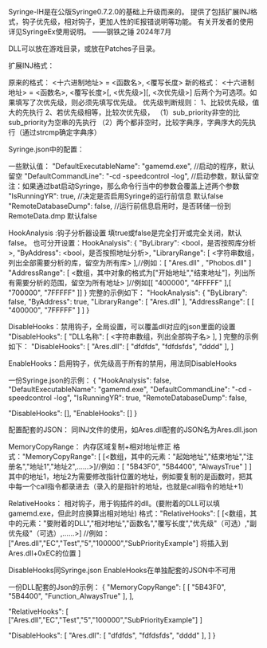 
Syringe-IH是在公版Syringe0.7.2.0的基础上升级而来的。
提供了包括扩展INJ格式，钩子优先级，相对钩子，更加人性的IE报错说明等功能。
有关开发者的使用详见SyringeEx使用说明。
                                                  ——钢铁之锤 2024年7月


DLL可以放在游戏目录，或放在Patches子目录。

扩展INJ格式：

原来的格式：
<十六进制地址> = <函数名>, <覆写长度>
新的格式：
<十六进制地址> = <函数名>, <覆写长度>[, <优先级>][, <次优先级>]
后两个为可选项。如果填写了次优先级，则必须先填写优先级。
优先级判断规则：
	1、比较优先级，值大的先执行
	2、若优先级相等，比较次优先级，
		（1）sub_priority非空的比sub_priority为空串的先执行
		（2）两个都非空时，比较字典序，字典序大的先执行（通过strcmp确定字典序）

Syringe.json中的配置：

一些默认值：
  "DefaultExecutableName": "gamemd.exe", //启动的程序，默认留空
  "DefaultCommandLine": "-cd -speedcontrol -log", //启动参数，默认留空
	注：如果通过bat启动Syringe，那么命令行当中的参数会覆盖上述两个参数
  "IsRunningYR": true, //决定是否启用Syringe的运行前信息 默认false
  "RemoteDatabaseDump": false, //运行前信息启用时，是否转储一份到RemoteData.dmp 默认false

  HookAnalysis :钩子分析器设置
  填true或false是完全打开或完全关闭，默认false。
  也可分开设置：HookAnalysis": {
    "ByLibrary": <bool，是否按照库分析>,
    "ByAddress": <bool，是否按照地址分析>,
    "LibraryRange": [ <字符串数组，列出全部需要分析的库，留空为所有库> ],//例如：[ "Ares.dll" , "Phobos.dll" ]
    "AddressRange": [ <数组，其中对象的格式为["开始地址","结束地址"]，列出所有需要分析的范围，留空为所有地址> ]//例如[[ "400000", "4FFFFF" ],[ "700000", "7FFFFF" ]]
  }
  完整的示例如下：
  "HookAnalysis": {
    "ByLibrary": false,
    "ByAddress": true,
    "LibraryRange": [ "Ares.dll" ],
    "AddressRange": [ [ "400000", "7FFFFF" ] ]
  }

  DisableHooks：禁用钩子，全局设置，可以覆盖dll对应的json里面的设置
   "DisableHooks": [
    "DLL名称": [ <字符串数组，列出全部钩子名> ],
  ]
  完整的示例如下：
  "DisableHooks": [
    "Ares.dll": [ "dfdfds", "fdfdsfds", "dddd" ],
  ]

  EnableHooks：启用钩子，优先级高于所有的禁用，用法同DisableHooks

一份Syringe.json的示例：
{
  "HookAnalysis": false,
  "DefaultExecutableName": "gamemd.exe", 
  "DefaultCommandLine": "-cd -speedcontrol -log", 
  "IsRunningYR": true, 
  "RemoteDatabaseDump": false, 

  "DisableHooks": [],
  "EnableHooks": []
}



配置配套的JSON：
同INJ文件的使用，如Ares.dll配套的JSON名为Ares.dll.json

MemoryCopyRange：
内存区域复制+相对地址修正
格式："MemoryCopyRange": [
    [<数组，其中的元素："起始地址","结束地址","注册名","地址1","地址2",……>]//例如：[ "5B43F0", "5B4400", "AlwaysTrue" ]
  ]
其中的地址1，地址2为需要修改指针位置的地址，例如要复制的是函数时，把其中每一个call指令都录进去（录入的是指针的地址，也就是call指令的地址+1）

RelativeHooks：
相对钩子，用于钩插件的dll。(要附着的DLL可以填gamemd.exe，但此时应换算出相对地址)
格式："RelativeHooks": [
    [<数组，其中的元素："要附着的DLL","相对地址","函数名","覆写长度","优先级"（可选）,"副优先级"（可选）,……>]
		//例如：["Ares.dll","EC","Test","5","100000","SubPriorityExample"] 将插入到Ares.dll+0xEC的位置
  ]

DisableHooks同Syringe.json
EnableHooks在单独配套的JSON中不可用

一份DLL配套的Json的示例：
{
  "MemoryCopyRange": [
    [ "5B43F0", "5B4400", "Function_AlwaysTrue" ],
  ],

  "RelativeHooks": [
    ["Ares.dll","EC","Test","5","100000","SubPriorityExample"]
  ]

  "DisableHooks": [
    "Ares.dll": [ "dfdfds", "fdfdsfds", "dddd" ],
  ]
}


